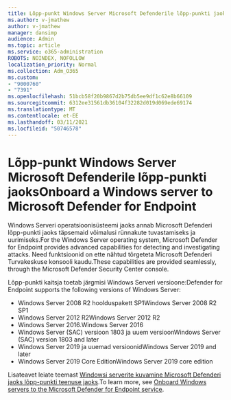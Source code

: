 ```yaml
---
title: Lõpp-punkt Windows Server Microsoft Defenderile lõpp-punkti jaoks
ms.author: v-jmathew
author: v-jmathew
manager: dansimp
audience: Admin
ms.topic: article
ms.service: o365-administration
ROBOTS: NOINDEX, NOFOLLOW
localization_priority: Normal
ms.collection: Adm_O365
ms.custom:
- "9000760"
- "7391"
ms.openlocfilehash: 51bcb58f20b9867d2b75db5ee9df1c62e8b66109
ms.sourcegitcommit: 6312ee31561db36104f32282d019d069ede69174
ms.translationtype: MT
ms.contentlocale: et-EE
ms.lasthandoff: 03/11/2021
ms.locfileid: "50746578"
---
```

# <a name="onboard-a-windows-server-to-microsoft-defender-for-endpoint"></a><span data-ttu-id="d8a45-102">Lõpp-punkt Windows Server Microsoft Defenderile lõpp-punkti jaoks</span><span class="sxs-lookup"><span data-stu-id="d8a45-102">Onboard a Windows server to Microsoft Defender for Endpoint</span></span>

<span data-ttu-id="d8a45-103">Windows Serveri operatsioonisüsteemi jaoks annab Microsoft Defenderi lõpp-punkti jaoks täpsemaid võimalusi rünnakute tuvastamiseks ja uurimiseks.</span><span class="sxs-lookup"><span data-stu-id="d8a45-103">For the Windows Server operating system, Microsoft Defender for Endpoint provides advanced capabilities for detecting and investigating attacks.</span></span> <span data-ttu-id="d8a45-104">Need funktsioonid on ette nähtud tõrgeteta Microsoft Defenderi Turvakeskuse konsooli kaudu.</span><span class="sxs-lookup"><span data-stu-id="d8a45-104">These capabilities are provided seamlessly, through the Microsoft Defender Security Center console.</span></span>

<span data-ttu-id="d8a45-105">Lõpp-punkti kaitsja toetab järgmisi Windows Serveri versioone:</span><span class="sxs-lookup"><span data-stu-id="d8a45-105">Defender for Endpoint supports the following versions of Windows Server:</span></span>

- <span data-ttu-id="d8a45-106">Windows Server 2008 R2 hoolduspakett SP1</span><span class="sxs-lookup"><span data-stu-id="d8a45-106">Windows Server 2008 R2 SP1</span></span>
- <span data-ttu-id="d8a45-107">Windows Server 2012 R2</span><span class="sxs-lookup"><span data-stu-id="d8a45-107">Windows Server 2012 R2</span></span>
- <span data-ttu-id="d8a45-108">Windows Server 2016.</span><span class="sxs-lookup"><span data-stu-id="d8a45-108">Windows Server 2016</span></span>
- <span data-ttu-id="d8a45-109">Windows Server (SAC) versioon 1803 ja uuem versioon</span><span class="sxs-lookup"><span data-stu-id="d8a45-109">Windows Server (SAC) version 1803 and later</span></span>
- <span data-ttu-id="d8a45-110">Windows Server 2019 ja uuemad versioonid</span><span class="sxs-lookup"><span data-stu-id="d8a45-110">Windows Server 2019 and later</span></span>
- <span data-ttu-id="d8a45-111">Windows Server 2019 Core Edition</span><span class="sxs-lookup"><span data-stu-id="d8a45-111">Windows Server 2019 core edition</span></span>

<span data-ttu-id="d8a45-112">Lisateavet leiate teemast [Windowsi serverite kuvamine Microsoft Defenderi jaoks lõpp-punkti teenuse jaoks](https://go.microsoft.com/fwlink/?linkid=2143627).</span><span class="sxs-lookup"><span data-stu-id="d8a45-112">To learn more, see [Onboard Windows servers to the Microsoft Defender for Endpoint service](https://go.microsoft.com/fwlink/?linkid=2143627).</span></span>
